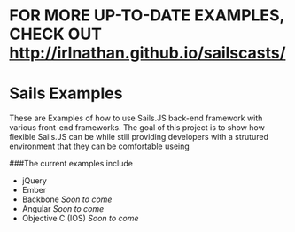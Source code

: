 # FOR MORE UP-TO-DATE EXAMPLES, CHECK OUT http://irlnathan.github.io/sailscasts/

# Sails Examples

These are Examples of how to use Sails.JS back-end framework with various front-end frameworks.  The goal of this project is to show how flexible Sails.JS can be while still providing developers with a strutured environment that they can be comfortable useing

###The current examples include

- jQuery
- Ember
- Backbone _Soon to come_
- Angular _Soon to come_
- Objective C (IOS) _Soon to come_
